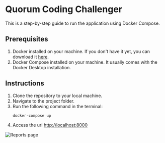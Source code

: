 # Quorum Coding Challenger

This is a step-by-step guide to run the application using Docker Compose.

## Prerequisites

1. Docker installed on your machine. If you don't have it yet, you can download it [here](https://www.docker.com/products/docker-desktop).
2. Docker Compose installed on your machine. It usually comes with the Docker Desktop installation.

## Instructions

1. Clone the repository to your local machine.
2. Navigate to the project folder.
3. Run the following command in the terminal:
    ```bash
    docker-compose up
    ```
4. Access the url [http://localhost:8000](http://localhost:8000)

![Reports page](https://github.com/viniciusroque/quorum-legislative-data/assets/22311145/e1e5d57a-ab77-4129-b336-e5643d7cba91)